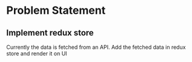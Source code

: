 # Problem Statement

## Implement redux store

Currently the data is fetched from an API.
Add the fetched data in redux store and render it on UI
